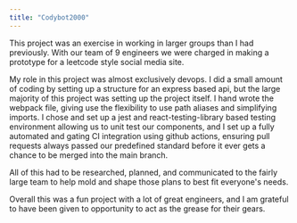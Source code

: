 ```yaml
---
title: "Codybot2000"
---
```


This project was an exercise in working in larger groups than I had previously.
With our team of 9 engineers we were charged in making a prototype for a leetcode
style social media site.

My role in this project was almost exclusively devops. I did a small amount of
coding by setting up a structure for an express based api, but the large majority
of this project was setting up the project itself. I hand wrote the webpack file, giving
use the flexibility to use path aliases and simplifying imports. I chose and set up
a jest and react-testing-library based testing environment allowing us to unit
test our components, and I set up a fully automated and gating CI integration
using github actions, ensuring pull requests always passed our predefined standard
before it ever gets a chance to be merged into the main branch.

All of this had to be researched, planned, and communicated to the fairly large
team to help mold and shape those plans to best fit everyone's needs.

Overall this was a fun project with a lot of great engineers, and I am grateful
to have been given to opportunity to act as the grease for their gears.

